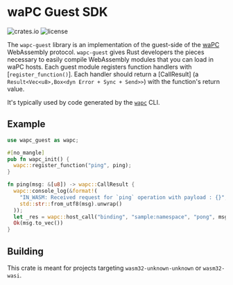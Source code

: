 # waPC Guest SDK

![crates.io](https://img.shields.io/crates/v/wapc-guest.svg)
![license](https://img.shields.io/crates/l/wapc-guest.svg)

The `wapc-guest` library is an implementation of the guest-side of the [waPC](https://wapc.io) WebAssembly protocol. `wapc-guest` gives Rust developers the pieces necessary to easily compile WebAssembly modules that you can load in waPC hosts. Each guest module registers function handlers with [`register_function()`]. Each handler should return a [CallResult] (a `Result<Vec<u8>,Box<dyn Error + Sync + Send>>`) with the function's return value.

It's typically used by code generated by the [`wapc`](https://github.com/wapc/cli) CLI.

## Example

```rust
use wapc_guest as wapc;

#[no_mangle]
pub fn wapc_init() {
  wapc::register_function("ping", ping);
}

fn ping(msg: &[u8]) -> wapc::CallResult {
  wapc::console_log(&format!(
    "IN_WASM: Received request for `ping` operation with payload : {}",
    std::str::from_utf8(msg).unwrap()
  ));
  let _res = wapc::host_call("binding", "sample:namespace", "pong", msg)?;
  Ok(msg.to_vec())
}
```

## Building

This crate is meant for projects targeting `wasm32-unknown-unknown` or `wasm32-wasi`.

